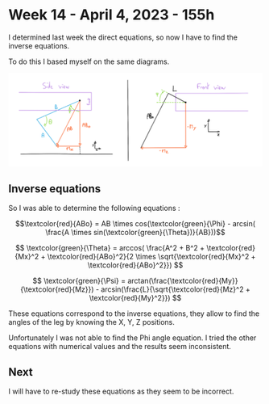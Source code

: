 # Week 14 - April 4, 2023 - 155h

I determined last week the direct equations, so now I have to find the inverse equations.

To do this I based myself on the same diagrams.

![schematics](assets/session_18/schematics.png)

## Inverse equations

So I was able to determine the following equations :

$$\textcolor{red}{ABo} = AB \times cos(\textcolor{green}{\Phi} - arcsin( \frac{A \times sin(\textcolor{green}{\Theta})}{AB}))$$


$$ \textcolor{green}{\Theta} = arccos( \frac{A^2 + B^2 + \textcolor{red}{Mx}^2 + \textcolor{red}{ABo}^2}{2 \times \sqrt{\textcolor{red}{Mx}^2 + \textcolor{red}{ABo}^2}}) $$

$$ \textcolor{green}{\Psi} = arctan(\frac{\textcolor{red}{My}}{\textcolor{red}{Mz}}) - arcsin(\frac{L}{\sqrt{\textcolor{red}{Mz}^2 + \textcolor{red}{My}^2}}) $$


These equations correspond to the inverse equations, they allow to find the angles of the leg by knowing the X, Y, Z positions.

Unfortunately I was not able to find the Phi angle equation. I tried the other equations with numerical values and the results seem inconsistent.

## Next

I will have to re-study these equations as they seem to be incorrect.
